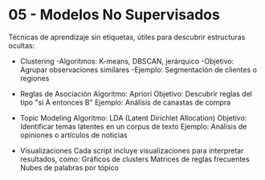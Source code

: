 # 05 - Modelos No Supervisados

Técnicas de aprendizaje sin etiquetas, útiles para descubrir estructuras ocultas:

- Clustering
-Algoritmos: K-means, DBSCAN, jerárquico
-Objetivo: Agrupar observaciones similares
-Ejemplo: Segmentación de clientes o regiones

- Reglas de Asociación
Algoritmo: Apriori
Objetivo: Descubrir reglas del tipo "si A entonces B"
Ejemplo: Análisis de canastas de compra

- Topic Modeling
Algoritmo: LDA (Latent Dirichlet Allocation)
Objetivo: Identificar temas latentes en un corpus de texto
Ejemplo: Análisis de opiniones o artículos de noticias

- Visualizaciones
Cada script incluye visualizaciones para interpretar resultados, como:
Gráficos de clusters
Matrices de reglas frecuentes
Nubes de palabras por tópico
